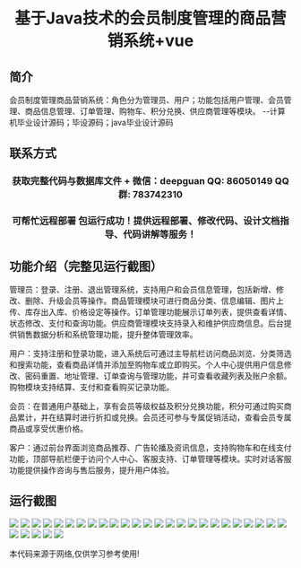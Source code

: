 <p><h1 align="center">基于Java技术的会员制度管理的商品营销系统+vue</h1></p>

## 简介
会员制度管理商品营销系统：角色分为管理员、用户；功能包括用户管理、会员管理、商品信息管理、订单管理、购物车、积分兑换、供应商管理等模块。    --计算机毕业设计源码；毕设源码；java毕业设计源码


## 联系方式
<p><h3 align="center">获取完整代码与数据库文件 + 微信：deepguan QQ: 86050149 QQ群: 783742310</h3></p>
<p><h3 align="center">可帮忙远程部署 包运行成功！提供远程部署、修改代码、设计文档指导、代码讲解等服务！</h3></p>

## 功能介绍（完整见运行截图）
管理员：登录、注册、退出管理系统，支持用户和会员信息管理，包括新增、修改、删除、升级会员等操作。商品管理模块可进行商品分类、信息编辑、图片上传、库存出入库、价格设定等操作。订单管理功能展示订单列表，提供查看详情、状态修改、支付和查询功能。供应商管理模块支持录入和维护供应商信息。后台提供销售数据分析和系统管理功能，提升整体管理效率。

用户：支持注册和登录功能，进入系统后可通过主导航栏访问商品浏览、分类筛选和搜索功能，查看商品详情并添加至购物车或立即购买。个人中心提供用户信息修改、密码重置、地址管理、订单查询与管理功能，并可查看收藏列表及账户余额。购物模块支持结算、支付和查看购买记录功能。

会员：在普通用户基础上，享有会员等级权益及积分兑换功能，积分可通过购买商品累计，并在结算时进行折扣或兑换。会员还可参与专属促销活动，查看会员专属商品或享受优惠价格。

客户：通过前台界面浏览商品推荐、广告轮播及资讯信息，支持购物车和在线支付功能，顶部导航栏便于访问个人中心、客服支持、订单管理等模块。实时对话客服功能提供操作咨询与售后服务，提升用户体验。


## 运行截图
![](img/001.jpg)
![](img/002.jpg)
![](img/003.jpg)
![](img/004.jpg)
![](img/005.jpg)
![](img/006.jpg)
![](img/007.jpg)
![](img/008.jpg)
![](img/009.jpg)
![](img/010.jpg)
![](img/011.jpg)
![](img/012.jpg)
![](img/013.jpg)
![](img/014.jpg)
![](img/015.jpg)
![](img/016.jpg)
![](img/017.jpg)
![](img/018.jpg)
![](img/019.jpg)
![](img/020.jpg)
![](img/021.jpg)
![](img/022.jpg)
![](img/023.jpg)
![](img/024.jpg)
![](img/025.jpg)
![](img/026.jpg)
![](img/027.jpg)
![](img/028.jpg)
![](img/029.jpg)
![](img/030.jpg)

<p>本代码来源于网络,仅供学习参考使用!</p>
